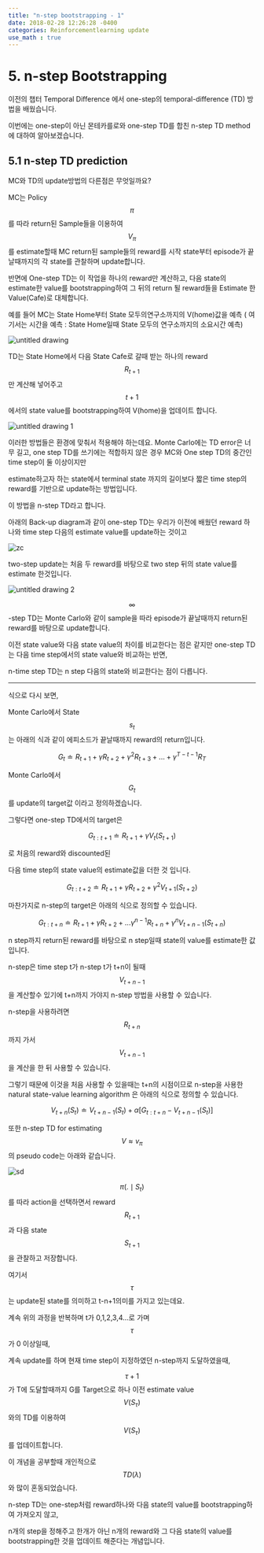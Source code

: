 ```yaml
---
title: "n-step bootstrapping - 1"
date: 2018-02-28 12:26:28 -0400
categories: Reinforcementlearning update
use_math : true
---
```



# 5. n-step Bootstrapping



이전의 챕터 Temporal Difference 에서 one-step의 temporal-difference (TD) 방법을 배웠습니다. 

이번에는 one-step이 아닌 몬테카를로와 one-step TD를 합친  n-step TD method에 대하여 알아보겠습니다.

## 5.1 n-step TD prediction

MC와 TD의 update방법의 다른점은 무엇일까요? 

MC는 Policy $$\pi$$를 따라 return된 Sample들을 이용하여 $$V_\pi$$ 를 estimate할때 MC return된 sample들의 reward를 시작 state부터 episode가 끝날때까지의 각 state를 관찰하며 update합니다.

반면에 One-step TD는 이 작업을 하나의 reward만 계산하고, 다음 state의 estimate한 value를 bootstrapping하여 그 뒤의 return 될 reward들을 Estimate 한 Value(Cafe)로 대체합니다. 



예를 들어 MC는 State Home부터 State 모두의연구소까지의 V(home)값을 예측
 ( 여기서는 시간을 예측 : State Home일때 State 모두의 연구소까지의 소요시간 예측)




![untitled drawing](https://user-images.githubusercontent.com/11300712/36763304-afe40618-1c6a-11e8-97af-d54721908fa4.jpg)


TD는 State Home에서 다음 State Cafe로 갈때 받는 하나의 reward $$R_{t+1}$$만 계산해 넣어주고 $$t+1$$에서의 state value를 bootstrapping하여 V(home)을 업데이트 합니다. 


![untitled drawing 1](https://user-images.githubusercontent.com/11300712/36763596-0723d966-1c6c-11e8-871c-49f7ad3cb3f3.jpg)


이러한 방법들은 환경에 맞춰서 적용해야 하는데요. Monte Carlo에는 TD error은 너무 길고, one step TD를 쓰기에는 적합하지 않은 경우 MC와 One step TD의 중간인 time step이 둘 이상이지만 

estimate하고자 하는 state에서 terminal state 까지의 길이보다 짧은 time step의 reward를 기반으로 update하는 방법입니다. 

이 방법을 n-step TD라고 합니다. 




아래의 Back-up diagram과 같이 one-step TD는 우리가 이전에 배웠던 reward 하나와  time step 다음의 estimate value를 update하는 것이고 



![zc](https://user-images.githubusercontent.com/11300712/36764741-59655d12-1c71-11e8-9a25-e5d1f55f29a9.JPG)


two-step update는 처음 두 reward를 바탕으로 two step 뒤의 state value를 estimate 한것입니다.

![untitled drawing 2](https://user-images.githubusercontent.com/11300712/36764922-3dd78e98-1c72-11e8-913b-73561cf9744c.jpg)


$$\infty$$ -step TD는 Monte Carlo와 같이 sample을 따라 episode가 끝날때까지 return된 reward를 바탕으로 update합니다.  



이전 state value와 다음 state value의 차이를 비교한다는 점은 같지만 one-step TD는 다음 time step에서의 state value와 비교하는 반면,

n-time step TD는 n step 다음의 state와 비교한다는 점이 다릅니다. 


- - -

식으로 다시 보면, 


Monte Carlo에서 State $$s_t$$ 는 아래의 식과 같이 에피소드가 끝날때까지 reward의 return입니다. 

$$G_t \doteq R_{t+1} + \gamma R_{t+2} + \gamma^2 R_{t+3} + ... + \gamma^{T-t-1}R_T$$

Monte Carlo에서 $$G_t$$를 update의 target값 이라고 정의하겠습니다. 

그렇다면 one-step TD에서의 target은 

$$G_{t:t+1} \doteq  R_{t+1}+\gamma V_t(S_{t+1})$$ 

로 처음의 reward와 discounted된

다음 time step의 state value의 estimate값을 더한 것 입니다. 


$$G_{t:t+2} \doteq  R_{t+1}+ \gamma R_{t+2}+ \gamma^2 V_{t+1}(S_{t+2})$$


마찬가지로 n-step의 target은 아래의 식으로 정의할 수 있습니다. 

$$G_{t:t+n} \doteq  R_{t+1}+ \gamma R_{t+2}+...\gamma^{n-1}R_{t+n} + \gamma^nV_{t+n-1}(S_{t+n})$$ 

n step까지 return된 reward를 바탕으로 n step일때 state의 value를 estimate한 값 입니다. 


n-step은 time step t가 n-step t가 t+n이 될때 $$V_{t+n-1}$$을 계산할수 있기에 t+n까지 가야지 n-step 방법을 사용할 수 있습니다. 

n-step을 사용하려면 $$R_{t+n}$$ 까지 가서 $$V_{t+n-1}$$ 을 계산을 한 뒤 사용할 수 있습니다.

그렇기 때문에 이것을 처음 사용할 수 있을때는 t+n의 시점이므로 n-step을 사용한  natural state-value learning algorithm 
은 아래의 식으로 정의할 수 있습니다. 

$$V_{t+n}(S_t)\doteq V_{t+n-1}(S_t) + \alpha[G_{t:t+n}-V_{t+n-1}(S_t)]$$


또한 n-step TD for estimating $$V \approx v_{\pi}$$의 pseudo code는 아래와 같습니다.  


![sd](https://user-images.githubusercontent.com/11300712/36766741-8ab6bbdc-1c7a-11e8-9c79-7d0d84c0d8ad.JPG)


$$\pi(.\mid S_t)$$를 따라 action을 선택하면서 reward $$R_{t+1}$$과 다음 state $$S_{t+1}$$을 관찰하고 저장합니다. 

여기서 $$\tau$$ 는 update된 state를 의미하고 t-n+1의미를 가지고 있는데요.  

계속 위의 과정을 반복하며 t가 0,1,2,3,4...로 가며 $$\tau$$ 가 0 이상일때, 

계속 update를 하며 현재 time step이 지정하였던 n-step까지 도달하였을때, 

$$\tau +1$$가 T에 도달할때까지 G를 Target으로 하나 이전 estimate value $$V(S_\tau)$$와의 TD를 이용하여 $$V(S_\tau)$$를 업데이트합니다. 


이 개념을 공부할때 개인적으로 $$TD(\lambda)$$와 많이 혼동되었습니다. 

n-step TD는 one-step처럼 reward하나와 다음 state의 value를 bootstrapping하여 가져오지 않고, 

n개의 step을 정해주고 한개가 아닌 n개의 reward와 그 다음 state의 value를 bootstrapping한 것을 업데이트 해준다는 개념입니다. 


